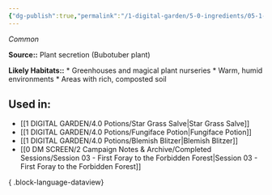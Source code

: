 ```yaml
---
{"dg-publish":true,"permalink":"/1-digital-garden/5-0-ingredients/05-1-plants/bubotuber-pus-flask-of/","tags":["ingredient","common"]}
---
```


*Common*

**Source::** Plant secretion (Bubotuber plant)

**Likely Habitats::** * Greenhouses and magical plant nurseries * Warm, humid environments * Areas with rich, composted soil

## Used in:

- [[1 DIGITAL GARDEN/4.0 Potions/Star Grass Salve\|Star Grass Salve]]
- [[1 DIGITAL GARDEN/4.0 Potions/Fungiface Potion\|Fungiface Potion]]
- [[1 DIGITAL GARDEN/4.0 Potions/Blemish Blitzer\|Blemish Blitzer]]
- [[0 DM SCREEN/2 Campaign Notes & Archive/Completed Sessions/Session 03 - First Foray to the Forbidden Forest\|Session 03 - First Foray to the Forbidden Forest]]

{ .block-language-dataview}

